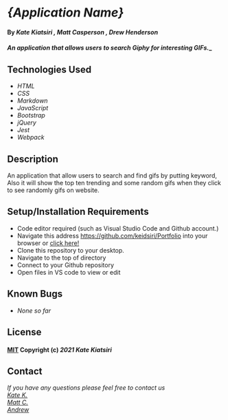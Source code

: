 # _{Application Name}_

#### By _Kate Kiatsiri , Matt Casperson , Drew Henderson_

#### _An application that allows users to search Giphy for interesting GIFs.__

## Technologies Used

* _HTML_
* _CSS_
* _Markdown_
* _JavaScript_
* _Bootstrap_
* _jQuery_
* _Jest_
* _Webpack_

## Description

An application that allow users to search and find gifs by putting keyword, Also it will show the top ten trending and some random gifs when they click to see randomly gifs on website.

## Setup/Installation Requirements

* Code editor required (such as Visual Studio Code and Github account.)
* Navigate this address https://github.com/keidsiri/Portfolio into your browser or 
<a href="https://github.com/keidsiri/Portfolio"> click here! </a>
* Clone this repository to your desktop.
* Navigate to the top of directory
* Connect to your Github repository
* Open files in VS code to view or edit

## Known Bugs

* _None so far_

## License 

#### [MIT](https://opensource.org/licenses/MIT) Copyright (c) _2021_ _Kate Kiatsiri_

## Contact

_If you have any questions please feel free to contact us <br>
[Kate K.](mailto:keidsiri@gmail.com) <br>
[Matt C.](mailto:mc.casperson@gmail.com) <br>
[Andrew](mailto:drewhendersonemail@gmail.com)_

